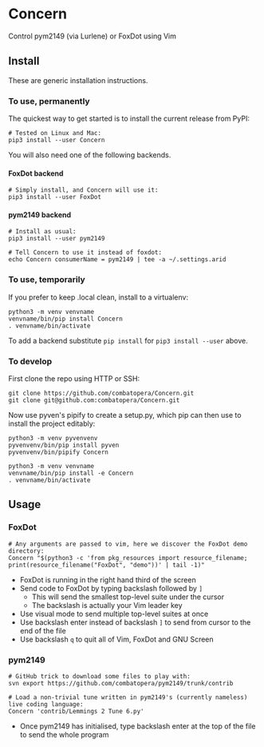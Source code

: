 # Concern
Control pym2149 (via Lurlene) or FoxDot using Vim

## Install
These are generic installation instructions.

### To use, permanently
The quickest way to get started is to install the current release from PyPI:
```
# Tested on Linux and Mac:
pip3 install --user Concern
```
You will also need one of the following backends.

#### FoxDot backend
```
# Simply install, and Concern will use it:
pip3 install --user FoxDot
```

#### pym2149 backend
```
# Install as usual:
pip3 install --user pym2149

# Tell Concern to use it instead of foxdot:
echo Concern consumerName = pym2149 | tee -a ~/.settings.arid
```

### To use, temporarily
If you prefer to keep .local clean, install to a virtualenv:
```
python3 -m venv venvname
venvname/bin/pip install Concern
. venvname/bin/activate
```
To add a backend substitute `pip install` for `pip3 install --user` above.

### To develop
First clone the repo using HTTP or SSH:
```
git clone https://github.com/combatopera/Concern.git
git clone git@github.com:combatopera/Concern.git
```
Now use pyven's pipify to create a setup.py, which pip can then use to install the project editably:
```
python3 -m venv pyvenvenv
pyvenvenv/bin/pip install pyven
pyvenvenv/bin/pipify Concern

python3 -m venv venvname
venvname/bin/pip install -e Concern
. venvname/bin/activate
```

## Usage
### FoxDot
```
# Any arguments are passed to vim, here we discover the FoxDot demo directory:
Concern "$(python3 -c 'from pkg_resources import resource_filename; print(resource_filename("FoxDot", "demo"))' | tail -1)"
```
* FoxDot is running in the right hand third of the screen
* Send code to FoxDot by typing backslash followed by `]`
    * This will send the smallest top-level suite under the cursor
    * The backslash is actually your Vim leader key
* Use visual mode to send multiple top-level suites at once
* Use backslash enter instead of backslash `]` to send from cursor to the end of the file
* Use backslash `q` to quit all of Vim, FoxDot and GNU Screen

### pym2149
```
# GitHub trick to download some files to play with:
svn export https://github.com/combatopera/pym2149/trunk/contrib

# Load a non-trivial tune written in pym2149's (currently nameless) live coding language:
Concern 'contrib/Lemmings 2 Tune 6.py'
```
* Once pym2149 has initialised, type backslash enter at the top of the file to send the whole program
